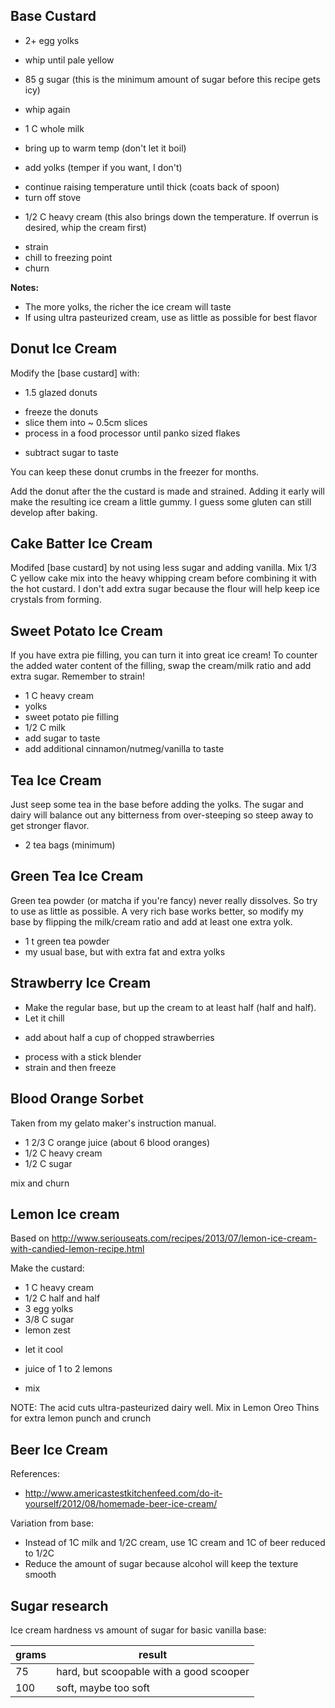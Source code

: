 ## Base Custard
  + 2+ egg yolks
  - whip until pale yellow
  + 85 g sugar (this is the minimum amount of sugar before this recipe gets icy)
  - whip again

  + 1 C whole milk
  - bring up to warm temp (don't let it boil)
  + add yolks (temper if you want, I don't)
  - continue raising temperature until thick (coats back of spoon)
  - turn off stove

  + 1/2 C heavy cream (this also brings down the temperature. If overrun is
    desired, whip the cream first)
  - strain
  - chill to freezing point
  - churn

**Notes:**

  * The more yolks, the richer the ice cream will taste
  * If using ultra pasteurized cream, use as little as possible for best flavor


## Donut Ice Cream

Modify the [base custard] with:

  + 1.5 glazed donuts
  - freeze the donuts
  - slice them into ~ 0.5cm slices
  - process in a food processor until panko sized flakes
  + subtract sugar to taste

You can keep these donut crumbs in the freezer for months.

Add the donut after the the custard is made and strained. Adding it early will
make the resulting ice cream a little gummy. I guess some gluten can still
develop after baking.


## Cake Batter Ice Cream

Modifed [base custard] by not using less sugar and adding vanilla. Mix 1/3 C
yellow cake mix into the heavy whipping cream before combining it with the hot
custard. I don't add extra sugar because the flour will help keep ice crystals
from forming.


## Sweet Potato Ice Cream

If you have extra pie filling, you can turn it into great ice cream! To counter the added
water content of the filling, swap the cream/milk ratio and add extra sugar. Remember to strain!

  + 1 C heavy cream
  + yolks
  + sweet potato pie filling
  + 1/2 C milk
  + add sugar to taste
  + add additional cinnamon/nutmeg/vanilla to taste
  
## Tea Ice Cream

Just seep some tea in the base before adding the yolks. The sugar and dairy will balance out any bitterness from over-steeping so steep away to get stronger flavor.

  + 2 tea bags (minimum)

## Green Tea Ice Cream

Green tea powder (or matcha if you're fancy) never really dissolves. So try to use as little as possible.
A very rich base works better, so modify my base by flipping the milk/cream ratio and add at least one extra yolk.

  + 1 t green tea powder
  + my usual base, but with extra fat and extra yolks

## Strawberry Ice Cream

  - Make the regular base, but up the cream to at least half (half and half).
  - Let it chill
  + add about half a cup of chopped strawberries
  - process with a stick blender
  - strain and then freeze

## Blood Orange Sorbet

Taken from my gelato maker's instruction manual.

  + 1 2/3 C orange juice (about 6 blood oranges)
  + 1/2 C heavy cream
  + 1/2 C sugar

mix and churn


## Lemon Ice cream

Based on http://www.seriouseats.com/recipes/2013/07/lemon-ice-cream-with-candied-lemon-recipe.html

Make the custard:

  + 1 C heavy cream
  + 1/2 C half and half
  + 3 egg yolks
  + 3/8 C sugar
  + lemon zest
  - let it cool
  + juice of 1 to 2 lemons
  - mix

NOTE: The acid cuts ultra-pasteurized dairy well. Mix in Lemon Oreo Thins for extra lemon punch and crunch

## Beer Ice Cream

References:

* http://www.americastestkitchenfeed.com/do-it-yourself/2012/08/homemade-beer-ice-cream/

Variation from base:

* Instead of 1C milk and 1/2C cream, use 1C cream and 1C of beer reduced to 1/2C
* Reduce the amount of sugar because alcohol will keep the texture smooth


## Sugar research

Ice cream hardness vs amount of sugar for basic vanilla base:

| grams | result |
|-------|--------|
| 75    | hard, but scoopable with a good scooper |
| 100   | soft, maybe too soft |
